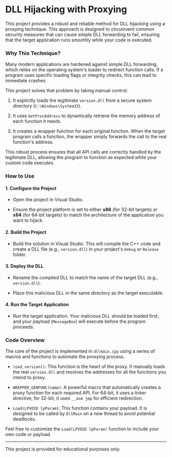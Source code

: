 # DLL Hijacking with Proxying

This project provides a robust and reliable method for DLL hijacking using a proxying technique. This approach is designed to circumvent common security measures that can cause simple DLL forwarding to fail, ensuring that the target application runs smoothly while your code is executed.

### Why This Technique?

Many modern applications are hardened against simple DLL forwarding, which relies on the operating system's loader to redirect function calls. If a program uses specific loading flags or integrity checks, this can lead to immediate crashes.

This project solves that problem by taking manual control:

1.  It explicitly loads the legitimate `version.dll` from a secure system directory (`C:\Windows\System32`).

2.  It uses `GetProcAddress` to dynamically retrieve the memory address of each function it needs.

3.  It creates a wrapper function for each original function. When the target program calls a function, the wrapper simply forwards the call to the real function's address.

This robust process ensures that all API calls are correctly handled by the legitimate DLL, allowing the program to function as expected while your custom code executes.

### How to Use

#### 1. Configure the Project

* Open the project in Visual Studio.

* Ensure the project platform is set to either **x86** (for 32-bit targets) or **x64** (for 64-bit targets) to match the architecture of the application you want to hijack.

#### 2. Build the Project

* Build the solution in Visual Studio. This will compile the C++ code and create a DLL file (e.g., `version.dll`) in your project's `Debug` or `Release` folder.

#### 3. Deploy the DLL

* Rename the compiled DLL to match the name of the target DLL (e.g., `version.dll`).

* Place this malicious DLL in the same directory as the target executable.

#### 4. Run the Target Application

* Run the target application. Your malicious DLL should be loaded first, and your payload (`MessageBox`) will execute before the program proceeds.

### Code Overview

The core of the project is implemented in `dllmain.cpp` using a series of macros and functions to automate the proxying process.

* `load_version()`: This function is the heart of the proxy. It manually loads the real `version.dll` and resolves the addresses for all the functions you intend to proxy.

* `WRAPPER_GENFUNC(name)`: A powerful macro that automatically creates a proxy function for each required API. For 64-bit, it uses a linker directive; for 32-bit, it uses `__asm jmp` for efficient redirection.

* `Load(LPVOID lpParam)`: This function contains your payload. It is designed to be called by `DllMain` on a new thread to avoid potential deadlocks.

Feel free to customize the `Load(LPVOID lpParam)` function to include your own code or payload.

---
This project is provided for educational purposes only.